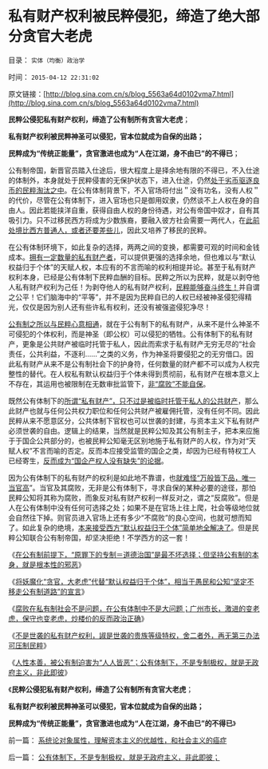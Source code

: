 # 私有财产权利被民粹侵犯，缔造了绝大部分贪官大老虎

目录： `实体（均衡）政治学` 

时间： `2015-04-12 22:31:02` 

原文链接：[http://blog.sina.com.cn/s/blog_5563a64d0102vma7.html](http://blog.sina.com.cn/s/blog_5563a64d0102vma7.html)

**民粹公侵犯私有财产权利，缔造了公有制所有贪官大老虎**；

**私有财产权利被民粹神圣可以侵犯，官本位就成为自保的出路；**

**民粹成为“传统正能量”，贪官激进也成为“人在江湖，身不由已”的不得已**；

公有制帝国，新晋官员踏入仕途后，很大程度上是择余地有限的不得已，不入仕途的体制外，本身就处于民粹侵害的无保护状态下，进入仕途，仍然[处于劣币驱逐良币的民粹淘汰之中](../../../2015/4/11/拒绝资本主义的民粹社会中，封建制度作为唯一的合理性；.md)。在公有体制背景下，不入官场将付出＂没有功名，没有人权＂的代价，尽管在公有体制下，进入官场也只是御用奴隶，仍然谈不上人权在身的自由人。因此若能挟洋自重，获得自由人权的身份待遇，对公有帝国中奴才，自有其吸引力。只不过移民西方将成为少数族裔，要融入彼方社会需要一两代人，在[此前处境比西方普通人，或者还要差些儿](../../../2009/11/5/出国也难避全球华人失业无保障浪潮的天罗地网.md)，因此又培养了移民的民粹。

在公有体制环境下，如此复杂的选择，两两之间的变换，都需要可观的时间和金钱成本。[拥有一定数量的私有财产者](../../../2015/4/7/失去私有财产权利后，任何人都将难逃沦为奴隶的最终命运；.md)，可以提供更强的选择余地，但也难以与“默认权益归于个体”的天赋人权，本应有的不言而喻的权利相提并论。甚至于私有财产权利本身，已经是公有体制下民粹血酬的目标。民粹之所以为民粹，就是以剥夺他人私有财产权利为己任！为剥夺他人的私有财产权利，[民粹能够奋斗终生！](../../../2013/6/23/只有当民粹无法当强盗时，才会坐下来讲民主.md)并自谓之公平！它们脑海中的“平等”，并不是因为民粹自已的人权已经被神圣侵犯得精光，仅仅是因为别人还有些许私有权利，还没有被强盗侵犯净尽！

[公有制之所以与民粹心意相通](../../../2015/4/5/为什么公有体制中，民粹公知比贪官和行贿更为恶劣？.md)，就在于公有制下的私有财产，从来不是什么神圣不可侵犯的个体权利，而是神圣（即公权）可以侵犯的牺牲。公有体制下的私有财产，更象是公共财产被临时托管于私人，因此而索求于私有财产无穷无尽的“社会责任，公共利益，不逐利……”之类的义务，作为神圣将要侵犯之的无穷借口。因此私有财产从来不是公有制社会下的护身符，任何数量的财产都不可以成为人权完整性的替代。在人权私有默认权益归于个体未得到贯彻前，私有财产在根本意义上不存在，其运用也被限制在无数审批监管下，[非“腐败”不能自保](../../../2010/2/28/行政垄断的专营权与黑社会腐败的关系.md)。

既然公有体制下的[所谓“私有财产”，只不过是被临时托管于私人的公共财产](../../../2007/10/1/从《盐铁论》谈起中国人的私有财产原罪感.md)，那么此财产也就与任何公共权力职位和任何公共财产被雇佣托管，没有任何不同。因此民粹从来不愿意区分，公共体制下官权也可以世袭的封建，与资本主义下私有财产必须世袭的自由。逻辑上的结果，当然就是民粹公知及其公有制主子，把本来应施于于国企公共部分的，也被民粹公知毫无区别地施于私有财产的人权，作为对“天赋人权”不言而喻的否定。反而本应接受监管的国企之类，却因为已经有特权工人已经寄生，[反而成为“国企产权人没有缺失”的论据](../../../2009/11/1/对象逻辑标识语义矫饰的“所有权窃据”.md)。

因为公有体制下的私有财产的权利是如此地不靠谱，也[就难怪“万般皆下品，唯一当官高](../../../2015/3/25/公有制环境下，贪官腐败，与民主正相关，与官本位负相关；.md)”。当官及其腐败，无非是公有体制下，寻求自保的某种必要的途径，那怕民粹公知将其称为腐败，而象反对私有财产权利一样反对之，谓之“反腐败”。但是人在公有体制中没有任何可选择之处；如果不是在官场上往上爬，社会等级地位就会自然往下掉。则官员进入官场上还有多少“不腐败”的良心空间，也就可想而知了。如此复杂的绝境，[本来接受西方“默认权益归于个体”简单地全解决了](../../../2015/3/6/关键性的“人权断言：默认权益归于个体”.md)。但是民粹公知联合公有制帝国，却坚决拒绝！不学西方的这一套！

《[在公有制前提下，“原罪下的专制＝道德治国”是最不坏选择；但坚持公有制的本身，就是根本性的邪恶](../../../2015/4/6/被视为暴君大老虎的亚当斯，失去华盛顿庇护的联邦党的四面楚歌；.md)》

《[将妖魔化“贪官，大老虎”代替“默认权益归于个体”，相当于愚民和公知“坚定不移走公有制道路”的宣言](../../../2015/4/8/将妖魔化“贪官，坏人，独裁者”视为“正义，真理”的愚民和公知；.md)》

《[腐败在私有制社会不是问题，在公有体制中不是大问题；广州市长，激进的变老虎，保守也变老虎，炒楼价的反而政治正确](../../../2015/4/9/广州几个市长，激进的变老虎，保守也变老虎，炒楼价的反而政治正确.md)》

《[不是世袭的私有财产权利，諔是世袭的贵族等级特权，舍二者外，再无第三办法可压制民粹](../../../2015/4/11/拒绝资本主义的民粹社会中，封建制度作为唯一的合理性；.md)》

《[人性本善，被公有制迫害为“人人皆恶”；公有体制下，不是专制极权，就是无政府主义，非此即彼](../../../2015/4/11/公有体制下，不是专制极权，就是无政府主义，非此即彼；.md)》

《**民粹公侵犯私有财产权利，缔造了公有制所有贪官大老虎**；

**私有财产权利被民粹神圣可以侵犯，官本位就成为自保的出路；**

**民粹成为“传统正能量”，贪官激进也成为“人在江湖，身不由已”的不得已**》

前一篇： [系统论对象属性，理解资本主义的优越性，和社会主义的癌症](../../../2015/4/16/系统论对象属性，理解资本主义的优越性，和社会主义的癌症.md)

后一篇： [公有体制下，不是专制极权，就是无政府主义，非此即彼；](../../../2015/4/11/公有体制下，不是专制极权，就是无政府主义，非此即彼；.md)


